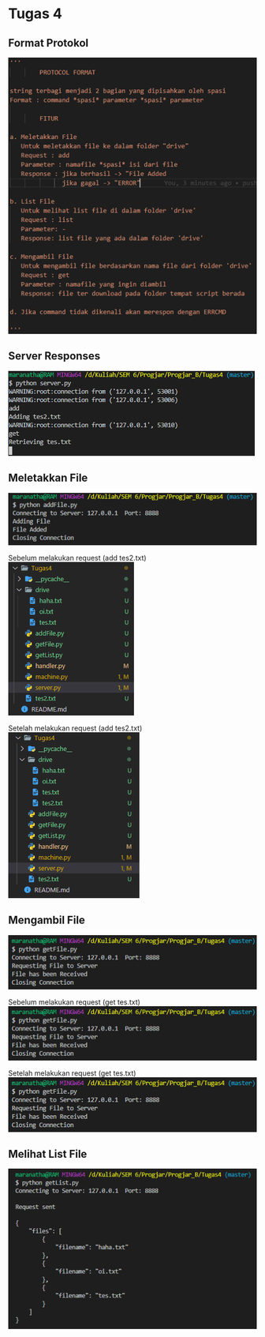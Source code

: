 # Tugas 4

## Format Protokol
![4a](images/protocol.png)


## Server Responses 
![4b](images/serverResponse.png)


## Meletakkan File 
![4c](images/addFileResponse.png)

Sebelum melakukan request (add tes2.txt)  
![4c1](images/addFileBefore.png)

Setelah melakukan request (add tes2.txt)  
![4c2](images/addFileAfter.png)


## Mengambil File 
![4d](images/getFileResponse.png)

Sebelum melakukan request (get tes.txt)  
![4d1](images/getFileResponse.png)

Setelah melakukan request (get tes.txt)  
![4d2](images/getFileResponse.png)


## Melihat List File
![4d1](images/getListRes.png)

